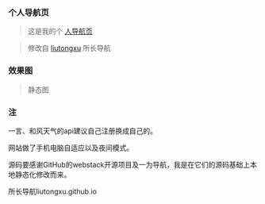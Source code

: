 
### 个人导航页

>这是我的个 [人导航页](https://adamzhenglu.github.io/Navigation)

>修改自 [liutongxu](https://liutongxu.github.io) 所长导航

### 效果图

>静态图



### 注

一言、和风天气的api建议自己注册换成自己的。

网站做了手机电脑自适应以及夜间模式。

源码要感谢GitHub的webstack开源项目及一为导航，我是在它们的源码基础上本地静态化修改而来。

所长导航liutongxu.github.io

